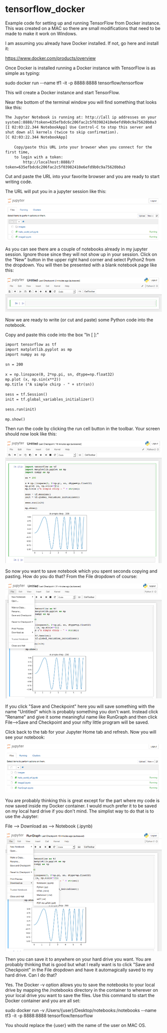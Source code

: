 # tensorflow_docker

Example code for setting up and running TensorFlow from Docker instance. This was created on a MAC so there are small modifications that need to be made to make it work on Windows.

I am assuming you already have Docker installed. If not, go here and install it:

https://www.docker.com/products/overview

Once Docker is installed running a Docker instance with TensorFlow is as simple as typing:

sudo docker run --name tf1 -it -p 8888:8888 tensorflow/tensorflow

This will create a Docker instance and start TensorFlow.

Near the bottom of the terminal window you will find something that looks like this:

    The Jupyter Notebook is running at: http://[all ip addresses on your system]:8888/?token=635efbdc6c206fac2c5f03982410e6efd9b0c9a75620b0a3
    [I 02:03:22.344 NotebookApp] Use Control-C to stop this server and shut down all kernels (twice to skip confirmation).
    [C 02:03:22.344 NotebookApp] 

        Copy/paste this URL into your browser when you connect for the first time,
        to login with a token:
            http://localhost:8888/?token=635efbdc6c206fac2c5f03982410e6efd9b0c9a75620b0a3
            
Cut and paste the URL into your favorite browser and you are ready to start writing code.

The URL will put you in a jupyter session like this:

![Alt text](/jupyterBlank.jpg?raw=true "Jupyter Screenshot")

As you can see there are a couple of notebooks already in my jupyter session. Ignore those since they will not show up in your session. Click on the "New" button in the upper right hand corner and select Python2 from the dropdown. You will then be presented with a blank notebook page like this:

![Alt text](/jupyterNotebookBlank.jpg?raw=true "Jupyter Notebook")

Now we are ready to write (or cut and paste) some Python code into the notebook.

Copy and paste this code into the box "In [ ]:"

    import tensorflow as tf
    import matplotlib.pyplot as mp
    import numpy as np

    sn = 200

    x = np.linspace(0, 2*np.pi, sn, dtype=np.float32)
    mp.plot (x, np.sin(x**2))
    mp.title ("A simple chirp - " + str(sn))

    sess = tf.Session()
    init = tf.global_variables_initializer()

    sess.run(init)

    mp.show()
    
Then run the code by clicking the run cell button in the toolbar. Your screen should now look like this:

![Alt text](/jupyterRunGraph.jpg?raw=true "Jupyter Run Graph")

So now you want to save notebook which you spent seconds copying and pasting. How do you do that? From the File dropdown of course:

![Alt text](/jpuyterFile.jpg?raw=true "Jupyter File Dropdown")

If you click "Save and Checkpoint" here you will save something with the name "Untitled" which is probably something you don't want. Instead click "Rename" and give it some meaningful name like RunGraph and then click File-->Save and Checkpoint and your nifty little program will be saved.

Click back to the tab for your Jupyter Home tab and refresh. Now you will see your notebook:

![Alt text](/jupyterHome2.jpg?raw=true "Jupyter Home Page")

You are probably thinking this is great except for the part where my code is now saved inside my Docker container. I would much prefer it to be saved on my local hard drive if you don't mind. The simplist way to do that is to use the Jupyter:

File --> Download as --> Notebook (.ipynb)

![Alt text](/jupyterDownloadNotebook.jpg?raw=true "Jupyter Download Notebook")

Then you can save it to anywhere on your hard drive you want. You are probably thinking that is good but what I really want is to click "Save and Checkpoint" in the File dropdown and have it automagically saved to my hard drive. Can I do that? 

Yes. The Docker -v option allows you to save the notebooks to your local drive by mapping  the /notebooks directory in the container to wherever on your local drive you want to save the files. Use this command to start the Docker container and you are all set:

sudo docker run -v /Users/{user}/Desktop/notebooks:/notebooks --name tf3 -it -p 8888:8888 tensorflow/tensorflow

You should replace the {user} with the name of the user on MAC OS.
